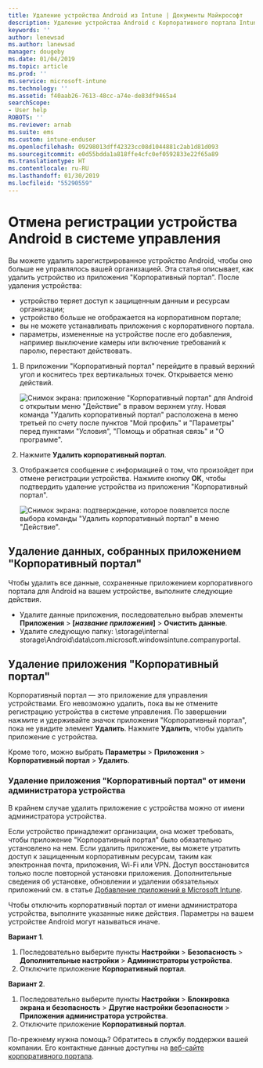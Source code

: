 ```yaml
---
title: Удаление устройства Android из Intune | Документы Майкрософт
description: Удаление устройства Android с Корпоративного портала Intune
keywords: ''
author: lenewsad
ms.author: lanewsad
manager: dougeby
ms.date: 01/04/2019
ms.topic: article
ms.prod: ''
ms.service: microsoft-intune
ms.technology: ''
ms.assetid: f40aab26-7613-48cc-a74e-de83df9465a4
searchScope:
- User help
ROBOTS: ''
ms.reviewer: arnab
ms.suite: ems
ms.custom: intune-enduser
ms.openlocfilehash: 09298013dff42323cc08d1044881c2ab1d81d093
ms.sourcegitcommit: e0d55bdda1a818ffe4cfc0ef0592833e22f65a89
ms.translationtype: HT
ms.contentlocale: ru-RU
ms.lasthandoff: 01/30/2019
ms.locfileid: "55290559"
---
```

# <a name="unenroll-your-android-device-from-management"></a>Отмена регистрации устройства Android в системе управления  

Вы можете удалить зарегистрированное устройство Android, чтобы оно больше не управлялось вашей организацией. Эта статья описывает, как удалить устройство из приложения "Корпоративный портал". После удаления устройства:  

* устройство теряет доступ к защищенным данным и ресурсам организации;
* устройство больше не отображается на корпоративном портале;
* вы не можете устанавливать приложения с корпоративного портала.
* параметры, измененные на устройстве после его добавления, например выключение камеры или включение требований к паролю, перестают действовать.  

1. В приложении "Корпоративный портал" перейдите в правый верхний угол и коснитесь трех вертикальных точек. Открывается меню действий.

   ![Снимок экрана: приложение "Корпоративный портал" для Android с открытым меню "Действие" в правом верхнем углу. Новая команда "Удалить корпоративный портал" расположена в меню третьей по счету после пунктов "Мой профиль" и "Параметры" перед пунктами "Условия", "Помощь и обратная связь" и "О программе".](./media/android_remove_cp_menu_action_after_1705.png)

2. Нажмите **Удалить корпоративный портал**.  

3. Отображается сообщение с информацией о том, что произойдет при отмене регистрации устройства. Нажмите кнопку **ОК**, чтобы подтвердить удаление устройства из приложения "Корпоративный портал".

   ![Снимок экрана: подтверждение, которое появляется после выбора команды "Удалить корпоративный портал" в меню "Действие".](./media/android_remove_cp_menu_confirmation_after_1705.png)

## <a name="remove-data-collected-by-the-company-portal-app"></a>Удаление данных, собранных приложением "Корпоративный портал"  

Чтобы удалить все данные, сохраненные приложением корпоративного портала для Android на вашем устройстве, выполните следующие действия.

-   Удалите данные приложения, последовательно выбрав элементы **Приложения** > **[*название приложения*]** > **Очистить данные**.
-   Удалите следующую папку: \storage\internal storage\Android\data\com.microsoft.windowsintune.companyportal.

## <a name="uninstall-the-company-portal-app"></a>Удаление приложения "Корпоративный портал"  
Корпоративный портал — это приложение для управления устройствами. Его невозможно удалить, пока вы не отмените регистрацию устройства в системе управления. По завершении нажмите и удерживайте значок приложения "Корпоративный портал", пока не увидите элемент **Удалить**. Нажмите **Удалить**, чтобы удалить приложение с устройства.  

Кроме того, можно выбрать **Параметры** > **Приложения** > **Корпоративный портал** > **Удалить**.  

### <a name="remove-the-company-portal-app-as-a-device-administrator"></a>Удаление приложения "Корпоративный портал" от имени администратора устройства  
В крайнем случае удалить приложение с устройства можно от имени администратора устройства.  

Если устройство принадлежит организации, она может требовать, чтобы приложение "Корпоративный портал" было обязательно установлено на нем. Если удалить приложение, вы можете утратить доступ к защищенным корпоративным ресурсам, таким как электронная почта, приложения, Wi-Fi или VPN. Доступ восстановится только после повторной установки приложения. Дополнительные сведения об установке, обновлении и удалении обязательных приложений см. в статье [Добавление приложений в Microsoft Intune](https://docs.microsoft.com/intune/apps-add#apps-that-are-added-automatically-by-intune).  

Чтобы отключить корпоративный портал от имени администратора устройства, выполните указанные ниже действия. Параметры на вашем устройстве Android могут называться иначе.  

**Вариант 1**.  
1. Последовательно выберите пункты **Настройки** > **Безопасность** > **Дополнительные настройки** > **Администраторы устройства**.  
2. Отключите приложение **Корпоративный портал**.  

**Вариант 2**.  
1. Последовательно выберите пункты **Настройки** > **Блокировка экрана и безопасность** > **Другие настройки безопасности** > **Приложения администратора устройства**.  
2. Отключите приложение **Корпоративный портал**.    

По-прежнему нужна помощь? Обратитесь в службу поддержки вашей компании. Его контактные данные доступны на [веб-сайте корпоративного портала](https://go.microsoft.com/fwlink/?linkid=2010980).
